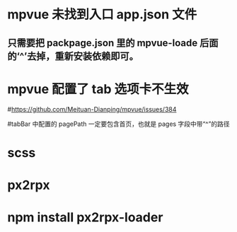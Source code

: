 # mpvue 未找到入口 app.json 文件

## 只需要把 packpage.json 里的 mpvue-loade 后面的‘^’去掉，重新安装依赖即可。

# mpvue 配置了 tab 选项卡不生效

#https://github.com/Meituan-Dianping/mpvue/issues/384

#tabBar 中配置的 pagePath 一定要包含首页，也就是 pages 字段中带“^”的路径

# scss

# px2rpx

# npm install px2rpx-loader

<!-- {
  loaders: [{ test: /\.css$/, loader: 'style!css!px2rpx?rpxUnit=75&rpxPrecision=8' }]
} -->
